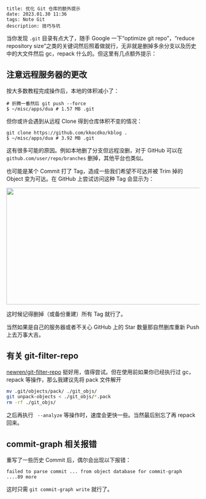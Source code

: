 ```
title: 优化 Git 仓库的额外提示
date: 2023.01.30 11:36
tags: Note Git
description: 技巧与坑
```

当你发现 `.git` 目录有点大了，随手 Google 一下“optimize git repo”，“reduce repository size”之类的关键词然后照着做就行，无非就是删掉多余分支以及历史中的大文件然后 gc，repack 什么的。但这里有几点额外提示：

## 注意远程服务器的更改

按大多数教程完成操作后，本地的体积减小了：

```
# 折腾一番然后 git push --force
$ ~/misc/apps/dua # 1.57 MB .git
```

但你或许会遇到从远程 Clone 得到仓库体积不变的情况：

```
git clone https://github.com/kkocdko/kblog .
$ ~/misc/apps/dua # 3.92 MB .git
```

这有很多可能的原因。例如本地删了分支但远程没删，对于 GitHub 可以在 `github.com/user/repo/branches` 删掉，其他平台也类似。

也可能是某个 Commit 打了 Tag，造成一些我们希望不可达并被 Trim 掉的 Object 变为可达。在 GitHub 上尝试访问这种 Tag 会显示为：

<img src="/res/20230130-1136-001.svg" width="558.72" height="303.99">

这时候记得删掉（或备份重建）所有 Tag 就行了。

当然如果是自己的服务器或者不关心 GitHub 上的 Star 数量那自然删库重新 Push 上去万事大吉。

## 有关 git-filter-repo

[newren/git-filter-repo](https://github.com/newren/git-filter-repo) 挺好用，值得尝试。但在使用前如果你已经执行过 gc，repack 等操作，那么我建议先将 pack 文件解开

```sh
mv .git/objects/pack/ ./git_objs/
git unpack-objects < ./git_objs/*.pack
rm -rf ./git_objs/
```

之后再执行 ` --analyze` 等操作时，速度会更快一些。当然最后别忘了再 repack 回来。

## commit-graph 相关报错

重写了一些历史 Commit 后，偶尔会出现以下报错：

```
failed to parse commit ... from object database for commit-graph
....89 more
```

这时只需 `git commit-graph write` 就行了。

<!--

```sh
git rev-list --objects --all | grep "`git verify-pack -v .git/objects/pack/*.idx | sort -k 3 -n | tail -15 | awk '{print$1}'`"
# 3d7fc00da3bc2ded7f6f944d8f8add62e1b0d970 13223 6642 source/posts/20220822-1154.md
git filter-repo --invert-paths --force --path "xxx" --path "xxx"
git commit-graph write
```
-->
